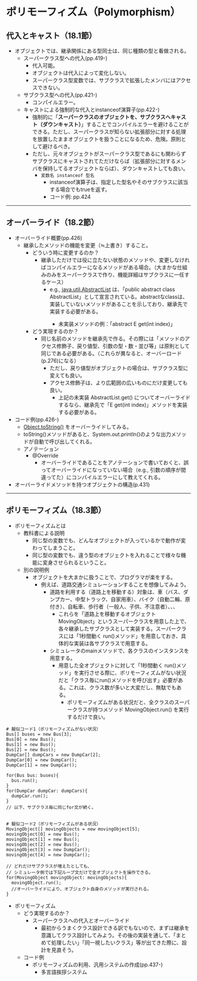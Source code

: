 # ポリモーフィズム（Polymorphism）
## 代入とキャスト（18.1節）
- オブジェクトでは、継承関係にある型同士は、同じ種類の型と看做される。
  - スーパークラス型への代入(pp.419-)
    - 代入可能。
    - オブジェクトは代入によって変化しない。
    - スーパークラス型変数では、サブクラスで拡張したメンバにはアクセスできない。
  - サブクラス型への代入(pp.421-)
    - コンパイルエラー。
  - キャストによる強制的な代入とinstanceof演算子(pp.422-)
    - 強制的に「**スーパークラスのオブジェクトを、サブクラスへキャスト（ダウンキャスト）**」することでコンパイルエラーを避けることができる。ただし、スーパークラスが知らない拡張部分に対する処理を放置したままオブジェクトを扱うことになるため、危険。原則として避けるべき。
    - ただし、元々オブジェクトがスーパークラス型であるにも関わらずサブクラスにキャストされてただけならば（拡張部分に対するメンバを保持してるオブジェクトならば）、ダウンキャストしても良い。
      - ``変数名 instanceof 型名``
        - instanceof演算子は、指定した型名やそのサブクラスに該当する場合でもtrueを返す。
        - コード例: pp.424

<hr>

## オーバーライド（18.2節）
- オーバーライド概要(pp.426)
  - 継承したメソッドの機能を変更（≒上書き）すること。
    - どういう時に変更するのか？
      - 継承しただけでは役に立たない状態のメソッドや、変更しなければコンパイルエラーになるメソッドがある場合。（大まかな仕組みのみをスーパークラスで作り、機能詳細はサブクラスに一任するケース）
        - e.g., [java.util.AbstractList](http://docs.oracle.com/javase/8/docs/api/java/util/AbstractList.html) は、「public abstract class AbstractList<E>」として宣言されている。abstractなclassは、実装していないメソッドがあることを示しており、継承先で実装する必要がある。
          - 未実装メソッドの例：「abstract E	get(int index)」
    - どう実現するのか？
      - 同じ名前のメソッドを継承先で作る。その際には「メソッドのアクセス修飾子、戻り値型、引数の型・数・並び等」は原則として同じである必要がある。（これらが異なると、オーバーロード(p.276)になる）
        - ただし、戻り値型がオブジェクトの場合は、サブクラス型に変えても良い。
        - アクセス修飾子は、より広範囲の広いものにだけ変更しても良い。
          - 上記の未実装 AbstractList.get() についてオーバーライドするなら、継承先で「E get(int index)」メソッドを実装する必要がある。
- コード例(pp.426-)
  - [Object.toString()](http://docs.oracle.com/javase/8/docs/api/java/lang/Object.html#toString--) をオーバーライドしてみる。
  - toString()メソッドがあると、System.out.println()のような出力メソッドが自動で呼び出してくれる。
  - アノテーション
    - @Override
      - オーバーライドであることをアノテーションで書いておくと、誤ってオーバーライドになっていない場合（e.g., 引数の順序が間違ってた）にコンパイルエラーにして教えてくれる。
- オーバーライドメソッドを持つオブジェクトの構造(p.431)

<hr>

## ポリモーフィズム（18.3節）
- ポリモーフィズムとは
  - 教科書による説明
    - 同じ型の変数でも、どんなオブジェクトが入っているかで動作が変わってしまうこと。
    - 同じ型の変数でも、違う型のオブジェクトを入れることで様々な機能に変身させられるということ。
  - 別の説明例
    - オブジェクトを大まかに扱うことで、プログラマが楽をする。
      - 例えば、道路交通シミュレーションすることを想像してみよう。
        - 道路を利用する（道路上を移動する）対象は、車（バス、ダンプカー、中型トラック、自家用車）、バイク（自動二輪、原付き）、自転車、歩行者（一般人、子供、不注意者）、、、
          - これらを「道路上を移動するオブジェクト MovingObject」というスーパークラスを用意した上で、各々継承したサブクラスとして実装する。スーパークラスには「1秒間動く run()メソッド」を用意しておき、具体的な実装は各サブクラスで用意する。
        - シミュレータのmainメソッドで、各クラスのインスタンスを用意する。
          - 用意した全オブジェクトに対して「1秒間動く run()メソッド」を実行させる際に、ポリモーフィズムがない状況だと「クラス毎にrun()メソッドを呼び出す」必要がある。これは、クラス数が多いと大変だし、無駄でもある。
            - ポリモーフィズムがある状況だと、全クラスのスーパークラスが持つメソッド MovingObject.run() を実行するだけで良い。

```
# 擬似コード1（ポリモーフィズムがない状況）
Bus[] buses = new Bus[3];
Bus[0] = new Bus();
Bus[1] = new Bus();
Bus[2] = new Bus();
DumpCar[] dumpCars = new DumpCar[2];
DumpCar[0] = new DumpCar();
DumpCar[1] = new DumpCar();

for(Bus bus: buses){
  bus.run();
}
for(DumpCar dumpCar: dumpCars){
  dumpCar.run();
}
// 以下、サブクラス毎に同じfor文が続く。


# 擬似コード2（ポリモーフィズムがある状況）
MovingObject[] movingObjects = new movingObject[5];
movingObject[0] = new Bus();
movingObject[1] = new Bus();
movingObject[2] = new Bus();
movingObject[3] = new DumpCar();
movingObject[4] = new DumpCar();

// どれだけサブクラスが増えたとしても、
// シミュレータ側では下記ループ文だけで全オブジェクトを操作できる。
for(MovingObject movingObject: movingObjects){
  movingObject.run();
  //オーバーライドにより、オブジェクト自身のメソッドが実行される。
}
```

- ポリモーフィズム
  - どう実現するのか？
    - スーパークラスへの代入とオーバーライド
      - 最初からうまくクラス設計できる訳でもないので、まずは継承を意識してクラス設計してみよう。その後の実装を通して、「まとめて処理したい」「同一視したいクラス」等が出てきた際に、設計を見直そう。
  - コード例
    - ポリモーフィズムの利用、汎用システムの作成(pp.437-)
      - 多言語挨拶システム
